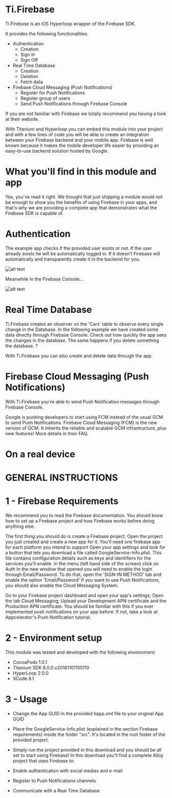 # Ti.Firebase
Ti.Firebase is an iOS Hyperloop wrapper of the Firebase SDK.

It provides the following functionalities:

  * Authentication
    * Creation
    * Sign In
    * Sign Off
  * Real Time Database
    * Creation
    * Deletion
    * Fetch data
  * Firebase Cloud Messaging (Push Notifications)
    * Register for Push Notifications
    * Register group of users
    * Send Push Notifications through Firebase Console

If you are not familiar with Firebase we totally recommend you having a look at their website.

With Titanium and Hyperloop you can embed this module into your project and with a few lines of code you will be able to create an integration between your Firebase backend and your mobile app. Firebase is well known because it makes the mobile developer life easier by providing an easy-to-use backend solution hosted by Google.

# What you'll find in this module and app
Yes, you've read it right. We thought that just shipping a module would not be enough to show you the benefits of using Firebase in your apps, and that's why we are providing a complete app that demonstrates what the Firebase SDK is capable of.

# Authentication
The example app checks if the provided user exists or not. If the user already exists he will be automatically logged in. If it doesn't Firebase will automatically and transparently create it in the backend for you.

![alt text](https://i2.wp.com/loopmodules.com/wp-content/uploads/edd/2016/09/Sep.-23-2016-15-59-51.gif)

Meanwhile in the Firebase Console...

![alt text](https://i2.wp.com/loopmodules.com/wp-content/uploads/edd/2016/09/Sep.-23-2016-15-50-42.gif)

# Real Time Database
Ti.Firebase creates an observer on the 'Cars' table to observe every single change in the Database. In the following example we have created some data directly through Firebase Console. Check out how quickly the app sees the changes in the database. The same happens if you delete something the database. ?


With Ti.Firebase you can also create and delete data through the app.


# Firebase Cloud Messaging (Push Notifications)
With Ti.Firebase you're able to send Push Notification messages through Firebase Console.

Google is pushing developers to start using FCM instead of the usual GCM to send Push Notifications.
Firebase Cloud Messaging (FCM) is the new version of GCM. It inherits the reliable and scalable GCM infrastructure, plus new features! More details in their FAQ.

# On a real device


# GENERAL INSTRUCTIONS

# 1 - Firebase Requirements
We recommend you to read the Firebase documentation. You should know how to set up a Firebase project and how Firebase works before doing anything else.

The first thing you should do is create a Firebase project. 
Open the project you just created and create a new app for it. You'll need one firebase app for each platform you intend to support
Open your app settings and look for a button that lets you download a file called GoogleService-Info.plist. This file contains configuration details such as keys and identifiers for the services you'll enable.
In the menu (left hand side of the screen) click on Auth
In the new window that opened you will need to enable the login through Email/Password. To do that, open the 'SIGN-IN METHOD' tab and enable the option 'Email/Password'
If you want to use Push Notifications, you should also enable the Cloud Messaging System:

Go to your Firebase project dashboard and open your app's settings;
Open the tab Cloud Messaging;
Upload your Development APN certificate and the Production APN certificate. You should be familiar with this if you ever implemented push notifications on your app before. If not, take a look at Appcelerator's Push Notification tutorial.

# 2 - Environment setup
This module was tested and developed with the following environment:

  * CocoaPods 1.0.1
  * Titanium SDK 6.0.0.v20161101155110
  * HyperLoop 2.0.0
  * XCode 8.1

# 3 - Usage
  * Change the App GUID in the provided tiapp.xml file to your original App GUID
  * Place the GoogleService-Info.plist (explained in the section Firebase requirements) inside the folder "src". It's located in the root folder of the provided project.
  * Simply run the project provided in this download and you should be all set to start using Firebase!
In this download you'll find a complete Alloy project that uses Firebase to:

  * Enable authentication with social medias and e-mail
  * Register to Push Notifications channels
  * Communicate with a Real Time Database
